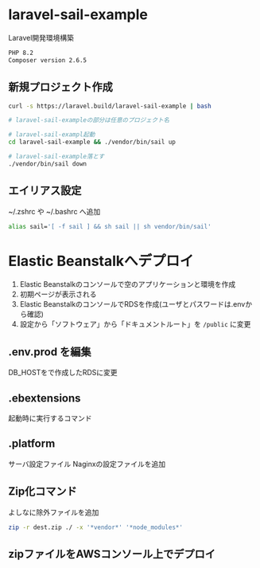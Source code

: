 # laravel-sail-example

Laravel開発環境構築

```bash
PHP 8.2
Composer version 2.6.5
```

## 新規プロジェクト作成

``` bash
curl -s https://laravel.build/laravel-sail-example | bash

# laravel-sail-exampleの部分は任意のプロジェクト名

# laravel-sail-exampl起動
cd laravel-sail-example && ./vendor/bin/sail up

# laravel-sail-example落とす
./vendor/bin/sail down

```

## エイリアス設定

~/.zshrc や ~/.bashrc へ追加

``` bash
alias sail='[ -f sail ] && sh sail || sh vendor/bin/sail'
```

# Elastic Beanstalkへデプロイ

1. Elastic Beanstalkのコンソールで空のアプリケーションと環境を作成
2. 初期ページが表示される
3. Elastic BeanstalkのコンソールでRDSを作成(ユーザとパスワードは.envから確認)
4. 設定から「ソフトウェア」から「ドキュメントルート」を `/public` に変更

## .env.prod を編集

DB_HOSTをで作成したRDSに変更

## .ebextensions

起動時に実行するコマンド

## .platform

サーバ設定ファイル
Naginxの設定ファイルを追加

## Zip化コマンド

よしなに除外ファイルを追加

``` bash
zip -r dest.zip ./ -x '*vendor*' '*node_modules*'
```

## zipファイルをAWSコンソール上でデプロイ